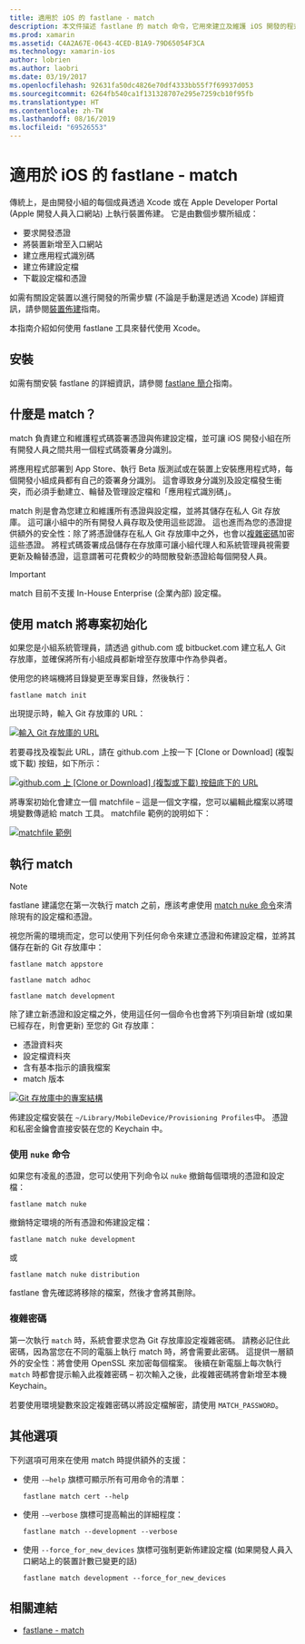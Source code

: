 ```yaml
---
title: 適用於 iOS 的 fastlane - match
description: 本文件描述 fastlane 的 match 命令，它用來建立及維護 iOS 開發的程式碼簽署憑證和佈建設定檔。
ms.prod: xamarin
ms.assetid: C4A2A67E-0643-4CED-B1A9-79D65054F3CA
ms.technology: xamarin-ios
author: lobrien
ms.author: laobri
ms.date: 03/19/2017
ms.openlocfilehash: 92631fa50dc4826e70df4333bb55f7f69937d053
ms.sourcegitcommit: 6264fb540ca1f131328707e295e7259cb10f95fb
ms.translationtype: HT
ms.contentlocale: zh-TW
ms.lasthandoff: 08/16/2019
ms.locfileid: "69526553"
---
```

# <a name="fastlane-for-ios---match"></a>適用於 iOS 的 fastlane - match

傳統上，是由開發小組的每個成員透過 Xcode 或在 Apple Developer Portal (Apple 開發人員入口網站) 上執行裝置佈建。 它是由數個步驟所組成：

- 要求開發憑證
- 將裝置新增至入口網站
- 建立應用程式識別碼
- 建立佈建設定檔
- 下載設定檔和憑證

如需有關設定裝置以進行開發的所需步驟 (不論是手動還是透過 Xcode) 詳細資訊，請參閱[裝置佈建](~/ios/get-started/installation/device-provisioning/index.md)指南。

本指南介紹如何使用 fastlane 工具來替代使用 Xcode。

## <a name="installation"></a>安裝

如需有關安裝 fastlane 的詳細資訊，請參閱 [fastlane 簡介](~/ios/deploy-test/provisioning/fastlane/index.md#Installation)指南。

<a name="whatismatch" />

## <a name="what-is-match"></a>什麼是 match？

match 負責建立和維護程式碼簽署憑證與佈建設定檔，並可讓 iOS 開發小組在所有開發人員之間共用一個程式碼簽署身分識別。

將應用程式部署到 App Store、執行 Beta 版測試或在裝置上安裝應用程式時，每個開發小組成員都有自己的簽署身分識別。 這會導致身分識別及設定檔發生衝突，而必須手動建立、輪替及管理設定檔和「應用程式識別碼」。

match 則是會為您建立和維護所有憑證與設定檔，並將其儲存在私人 Git 存放庫。 這可讓小組中的所有開發人員存取及使用這些認證。 這也進而為您的憑證提供額外的安全性：除了將憑證儲存在私人 Git 存放庫中之外，也會以[複雜密碼](#passphrase)加密這些憑證。 將程式碼簽署成品儲存在存放庫可讓小組代理人和系統管理員視需要更新及輪替憑證，這意謂著可花費較少的時間散發新憑證給每個開發人員。

> [!IMPORTANT]
> match 目前不支援 In-House Enterprise (企業內部) 設定檔。

<a name="initializing" />

## <a name="initializing-your-project-with-match"></a>使用 match 將專案初始化

如果您是小組系統管理員，請透過 github.com 或 bitbucket.com 建立私人 Git 存放庫，並確保將所有小組成員都新增至存放庫中作為參與者。

使用您的終端機將目錄變更至專案目錄，然後執行：

```
fastlane match init
```

出現提示時，輸入 Git 存放庫的 URL：

 [![](match-images/fastlane-image7.png "輸入 Git 存放庫的 URL")](match-images/fastlane-image7.png#lightbox)

若要尋找及複製此 URL，請在 github.com 上按一下 [Clone or Download] \(複製或下載\)  按鈕，如下所示：

[![](match-images/fastlane-image6.png "github.com 上 [Clone or Download] \(複製或下載\) 按鈕底下的 URL")](match-images/fastlane-image6.png#lightbox)

將專案初始化會建立一個 matchfile – 這是一個文字檔，您可以編輯此檔案以將環境變數傳遞給 match 工具。 matchfile 範例的說明如下：

[![](match-images/fastlane-image8.png "matchfile 範例")](match-images/fastlane-image8.png#lightbox)

<a name="running" />

## <a name="running-match"></a>執行 match

> [!NOTE]
> fastlane 建議您在第一次執行 match 之前，應該考慮使用 [match nuke 命令](#using)來清除現有的設定檔和憑證。

視您所需的環境而定，您可以使用下列任何命令來建立憑證和佈建設定檔，並將其儲存在新的 Git 存放庫中：

```
fastlane match appstore

fastlane match adhoc

fastlane match development
```

除了建立新憑證和設定檔之外，使用這任何一個命令也會將下列項目新增 (或如果已經存在，則會更新) 至您的 Git 存放庫：

- 憑證資料夾
- 設定檔資料夾
- 含有基本指示的讀我檔案
- match 版本

[![](match-images/fastlane-image9.png "Git 存放庫中的專案結構")](match-images/fastlane-image9.png#lightbox)

佈建設定檔安裝在 `~/Library/MobileDevice/Provisioning Profiles`中。 憑證和私密金鑰會直接安裝在您的 Keychain 中。

<a name="using" />

### <a name="using-the-nuke-command"></a>使用 `nuke` 命令

如果您有凌亂的憑證，您可以使用下列命令以 `nuke` 撤銷每個環境的憑證和設定檔：

```
fastlane match nuke
```

撤銷特定環境的所有憑證和佈建設定檔：

```
fastlane match nuke development
```

 或

```
fastlane match nuke distribution
```

fastlane 會先確認將移除的檔案，然後才會將其刪除。

<a name="passphrase" />

### <a name="passphrase"></a>複雜密碼

第一次執行 `match` 時，系統會要求您為 Git 存放庫設定複雜密碼。 請務必記住此密碼，因為當您在不同的電腦上執行 match 時，將會需要此密碼。 這提供一層額外的安全性：將會使用 OpenSSL 來加密每個檔案。 後續在新電腦上每次執行 `match` 時都會提示輸入此複雜密碼 – 初次輸入之後，此複雜密碼將會新增至本機 Keychain。

若要使用環境變數來設定複雜密碼以將設定檔解密，請使用 `MATCH_PASSWORD`。

<a name="options" />

## <a name="additional-options"></a>其他選項

下列選項可用來在使用 match 時提供額外的支援：

- 使用 `-–help` 旗標可顯示所有可用命令的清單：

    ```
    fastlane match cert --help
    ```

- 使用 `-–verbose` 旗標可提高輸出的詳細程度：

    ```
    fastlane match --development --verbose
    ```

- 使用 `--force_for_new_devices` 旗標可強制更新佈建設定檔 (如果開發人員入口網站上的裝置計數已變更的話)

    ```
    fastlane match development --force_for_new_devices
    ```

## <a name="related-links"></a>相關連結

- [fastlane - match](https://github.com/fastlane/fastlane/blob/master/match/README.md)
